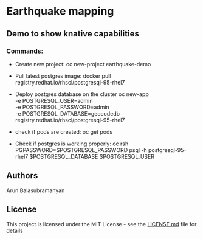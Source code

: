 # Earthquake mapping
## Demo to show knative capabilities

### Commands:
- Create new project: oc new-project earthquake-demo

- Pull latest postgres image: docker pull registry.redhat.io/rhscl/postgresql-95-rhel7

- Deploy postgres database on the cluster
  oc new-app \
    -e POSTGRESQL_USER=admin \
    -e POSTGRESQL_PASSWORD=admin \
    -e POSTGRESQL_DATABASE=geocodedb \
    registry.redhat.io/rhscl/postgresql-95-rhel7

- check if pods are created: oc get pods

- Check if postgres is working properly:
  oc rsh <pod>
  PGPASSWORD=$POSTGRESQL_PASSWORD psql -h postgresql-95-rhel7 $POSTGRESQL_DATABASE $POSTGRESQL_USER

## Authors
Arun Balasubramanyan

## License
This project is licensed under the MIT License - see the [LICENSE.md](LICENSE.md) file for details
